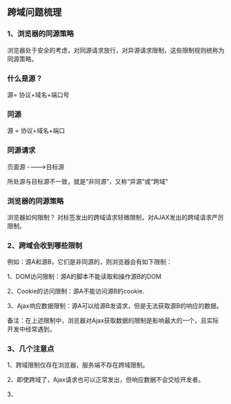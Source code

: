 ## 跨域问题梳理



### 1、浏览器的同源策略

浏览器处于安全的考虑，对同源请求放行，对异源请求限制，这些限制规则统称为同源策略。

### 什么是源？

源= 协议+域名+端口号

### 同源
源 =  协议+域名+端口
### 同源请求
页面源 ---->目标源

所处源与目标源不一致，就是“非同源”，又称“异源”或“跨域”



### 浏览器的同源策略
浏览器如何限制？
对标签发出的跨域请求轻微限制，对AJAX发出的跨域请求严厉限制。

### 2、跨域会收到哪些限制

例如：源A和源B，它们是非同源的，则浏览器会有如下限制：

1、DOM访问限制：源A的脚本不能读取和操作源B的DOM

2、Cookie的访问限制：源A不能访问源B的cookie.

3、Ajax响应数据限制：源A可以给源B发请求，但是无法获取源B的响应的数据。

备注：在上述限制中，浏览器对Ajax获取数据的限制是影响最大的一个，且实际开发中经常遇到。

### 3、几个注意点

1、跨域限制仅存在浏览器，服务端不存在跨域限制。

2、即使跨域了，Ajax请求也可以正常发出，但响应数据不会交给开发者。

3、<link> <script> <img> 这些标签发出的请求也可能跨域，只不过浏览器对标签跨域不做严格显示，对开发几乎无影响。

### 4、CORS解决Ajax跨域问题

#### 4.1 CORS概述

#### 4.2 CROS解决简单请求跨域

#### 4.3 简单请求与复杂请求

CORS将请求分为两大类：（简单请求和复杂请求)

### 简单请求：

- 请求方法：GET HEAD POST
- 头部字段满足CORS安全规范(简记：只要不手动修改请求头，一般都能符合该规范)
- 请求头的Content-Type为：
  - text/plain
  - multipart/form-data
  - application/x-www-form-urlencoded

### 复杂请求

1、不是简单请求，就是负责请求。

2、复杂请求会自动发送预检请求。

### 预检请求：

- 发送时机：预检请求在实际跨域请求之前发出，是由浏览器自动发起的
- 主要作用：用于服务器确认是否允许接下来的跨域请求。
- 基本流程：先发起OPTIONS请求，如果通过预检，继续发起实际的跨域请求。
- 请求头内容：一个OPTIONS预检请求，通常会包含如下的请求头：
  - Origin发起的请求源
  - Access-Control-Request-Method 实际请求的HTTP方法
  - Access-Control-Request-Headers 实际请求中使用的自定义头(如果有的话)

